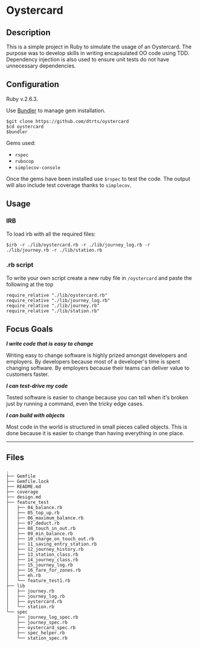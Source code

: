 # Oystercard

## Description

This is a simple project in Ruby to simulate the usage of an Oystercard. The purpose was to develop skills in writing encapsulated OO code using TDD. Dependency injection is also used to ensure unit tests do not have unnecessary dependencies.


## Configuration

Ruby v.2.6.3.

Use [Bundler](https://bundler.io/) to manage gem installation.

```
$git clone https://github.com/dtrts/oystercard
$cd oystercard
$bundler
```

Gems used:
- `rspec`
- `rubocop`
- `simplecov-console`

Once the gems have been installed use `$rspec` to test the code. The output will also include test coverage thanks to `simplecov`.



## Usage

### IRB
To load irb with all the required files:

`$irb -r ./lib/oystercard.rb -r ./lib/journey_log.rb -r ./lib/journey.rb -r ./lib/station.rb`

### .rb script
To write your own script create a new ruby file in `/oystercard` and paste the following at the top
```
require_relative "./lib/oystercard.rb"
require_relative "./lib/journey_log.rb"
require_relative "./lib/journey.rb"
require_relative "./lib/station.rb"
```





## Focus Goals

***I write code that is easy to change***

Writing easy to change software is highly prized amongst developers and employers. By developers because most of a developer's time is spent changing software. By employers because their teams can deliver value to customers faster.

***I can test-drive my code***

Tested software is easier to change because you can tell when it's broken just by running a command, even the tricky edge cases.

***I can build with objects***

Most code in the world is structured in small pieces called objects. This is done because it is easier to change than having everything in one place.



---

## Files



```
.
├── Gemfile
├── Gemfile.lock
├── README.md
├── coverage
├── design.md
├── feature_test
│   ├── 04_balance.rb
│   ├── 05_top_up.rb
│   ├── 06_maximum_balance.rb
│   ├── 07_deduct.rb
│   ├── 08_touch_in_out.rb
│   ├── 09_min_balance.rb
│   ├── 10_charge_on_touch_out.rb
│   ├── 11_saving_entry_station.rb
│   ├── 12_journey_history.rb
│   ├── 13_station_class.rb
│   ├── 14_journey_class.rb
│   ├── 15_journey_log.rb
│   ├── 16_fare_for_zones.rb
│   ├── eh.rb
│   └── feature_test1.rb
├── lib
│   ├── journey.rb
│   ├── journey_log.rb
│   ├── oystercard.rb
│   └── station.rb
└── spec
    ├── journey_log_spec.rb
    ├── journey_spec.rb
    ├── oystercard_spec.rb
    ├── spec_helper.rb
    └── station_spec.rb
```